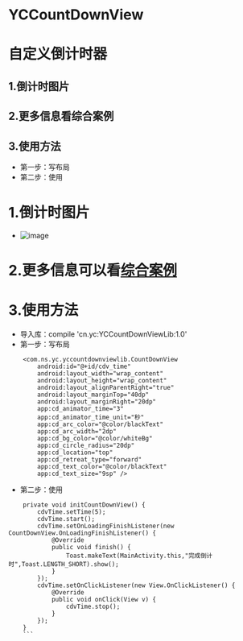 # YCCountDownView
# 自定义倒计时器
## 1.倒计时图片
## 2.更多信息看综合案例
## 3.使用方法
- 第一步：写布局
- 第二步：使用

# 1.倒计时图片
- ![image](https://github.com/yangchong211/LifeHelper/blob/master/image/Screenshot_2017-09-30-17-47-12.png)

# 2.更多信息可以看[综合案例](https://gold.xitu.io)

# 3.使用方法
- 导入库：compile 'cn.yc:YCCountDownViewLib:1.0'
- 第一步：写布局
```
    <com.ns.yc.yccountdownviewlib.CountDownView
        android:id="@+id/cdv_time"
        android:layout_width="wrap_content"
        android:layout_height="wrap_content"
        android:layout_alignParentRight="true"
        android:layout_marginTop="40dp"
        android:layout_marginRight="20dp"
        app:cd_animator_time="3"
        app:cd_animator_time_unit="秒"
        app:cd_arc_color="@color/blackText"
        app:cd_arc_width="2dp"
        app:cd_bg_color="@color/whiteBg"
        app:cd_circle_radius="20dp"
        app:cd_location="top"
        app:cd_retreat_type="forward"
        app:cd_text_color="@color/blackText"
        app:cd_text_size="9sp" />
```
- 第二步：使用
```
    private void initCountDownView() {
        cdvTime.setTime(5);
        cdvTime.start();
        cdvTime.setOnLoadingFinishListener(new CountDownView.OnLoadingFinishListener() {
            @Override
            public void finish() {
                Toast.makeText(MainActivity.this,"完成倒计时",Toast.LENGTH_SHORT).show();
            }
        });
        cdvTime.setOnClickListener(new View.OnClickListener() {
            @Override
            public void onClick(View v) {
                cdvTime.stop();
            }
        });
    }
    ```
